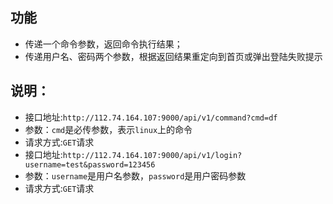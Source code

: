 ## 功能
- 传递一个命令参数，返回命令执行结果；
- 传递用户名、密码两个参数，根据返回结果重定向到首页或弹出登陆失败提示
## 说明：
- 接口地址:``http://112.74.164.107:9000/api/v1/command?cmd=df``
- 参数：``cmd``是必传参数，表示``linux``上的命令
- 请求方式:``GET``请求
- 接口地址:``http://112.74.164.107:9000/api/v1/login?username=test&password=123456``
- 参数：``username``是用户名参数，``password``是用户密码参数
- 请求方式:``GET``请求